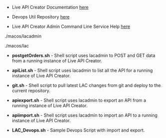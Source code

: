 - Live API Creator Documentation [here](https://docops.ca.com/ca-live-api-creator/5-2/en/installing-and-upgrading/install-and-use-the-command-line-utilities-for-devops)

- Devops Util Repository [here](https://github.com/EspressoLogicCafe/Examples/tree/master/liveapicreator-devops)

- Live API Creator Admin Command Line Service Help [here](https://github.com/EspressoLogicCafe/CALiveAPICreatorAdminCLI)

./macos/lacadmin 

./macos/lac



- **postgetOrders.sh** - Shell script uses lacadmin to POST and GET data from a running instance of Live API Creator.

- **apiList.sh** - Shell script uses lacadmin to list all the API for a running instance of Live API Creator.

- **git.sh** - Shell script to pull latest LAC changes from git and deploy to the current repository.

- **apiexport.sh** - Shell script uses lacadmin to export an API from a running instance of Live API Creator.

- **apiimport.sh** - Shell script uses lacadmin to import an API to a running instance of Live API Creator.

- **LAC_Devops.sh** - Sample Devops Script with import and export.
